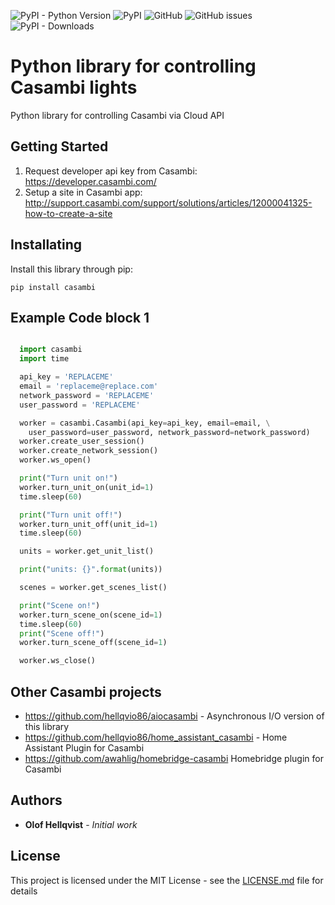 ![PyPI - Python Version](https://img.shields.io/pypi/pyversions/casambi) ![PyPI](https://img.shields.io/pypi/v/casambi) ![GitHub](https://img.shields.io/github/license/hellqvio86/casambi) ![GitHub issues](https://img.shields.io/github/issues-raw/hellqvio86/aiocasambi) ![PyPI - Downloads](https://img.shields.io/pypi/dm/casambi)

# Python library for controlling Casambi lights

Python library for controlling Casambi via Cloud API

## Getting Started
1. Request developer api key from Casambi: https://developer.casambi.com/
2. Setup a site in Casambi app: http://support.casambi.com/support/solutions/articles/12000041325-how-to-create-a-site

## Installating
Install this library through pip: 
```
pip install casambi
```

## Example Code block 1
```python

  import casambi
  import time

  api_key = 'REPLACEME'
  email = 'replaceme@replace.com'
  network_password = 'REPLACEME'
  user_password = 'REPLACEME'

  worker = casambi.Casambi(api_key=api_key, email=email, \
    user_password=user_password, network_password=network_password)
  worker.create_user_session()
  worker.create_network_session()
  worker.ws_open()

  print("Turn unit on!")
  worker.turn_unit_on(unit_id=1)
  time.sleep(60)

  print("Turn unit off!")
  worker.turn_unit_off(unit_id=1)
  time.sleep(60)

  units = worker.get_unit_list()

  print("units: {}".format(units))

  scenes = worker.get_scenes_list()

  print("Scene on!")
  worker.turn_scene_on(scene_id=1)
  time.sleep(60)
  print("Scene off!")
  worker.turn_scene_off(scene_id=1)

  worker.ws_close()
```
## Other Casambi projects
* https://github.com/hellqvio86/aiocasambi - Asynchronous I/O version of this library
* https://github.com/hellqvio86/home_assistant_casambi - Home Assistant Plugin for Casambi
* https://github.com/awahlig/homebridge-casambi Homebridge plugin for Casambi

## Authors

* **Olof Hellqvist** - *Initial work*

## License

This project is licensed under the MIT License - see the [LICENSE.md](LICENSE.md) file for details
